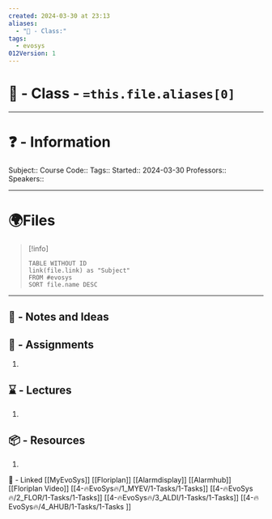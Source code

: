 ```yaml
---
created: 2024-03-30 at 23:13
aliases:
  - "🏫 - Class:"
tags:
  - evosys
012Version: 1
---
```


# 📃 - Class - `=this.file.aliases[0]`

---
# ❓ - Information
Subject::
Course Code::
Tags::
Started:: 2024-03-30
Professors::
Speakers::

---
# 🌍Files
> [!info] 
>```dataview
>TABLE WITHOUT ID
>link(file.link) as "Subject"
>FROM #evosys  
>SORT file.name DESC
>```
---

## 📜 - Notes and Ideas


## 🎯 - Assignments
1. 
## ⌛ - Lectures
1. 
## 📦 - Resources
1. 
 📅 - Linked
[[MyEvoSys]]
[[Floriplan]]
[[Alarmdisplay]]
[[Alarmhub]]
[[Floriplan Video]]
[[4-🔥EvoSys🔥/1_MYEV/1-Tasks/1-Tasks]]
[[4-🔥EvoSys🔥/2_FLOR/1-Tasks/1-Tasks]]
[[4-🔥EvoSys🔥/3_ALDI/1-Tasks/1-Tasks]]
[[4-🔥EvoSys🔥/4_AHUB/1-Tasks/1-Tasks ]]
